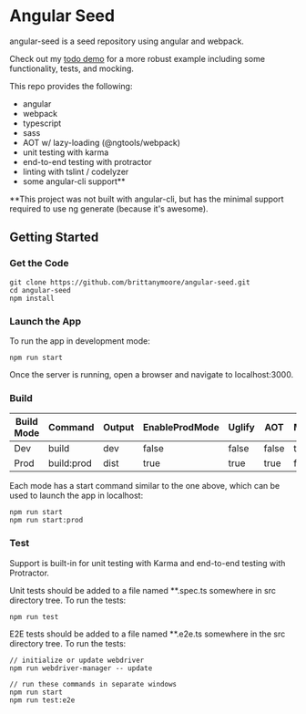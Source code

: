 # Angular Seed

angular-seed is a seed repository using angular and webpack.

Check out my [todo demo](https://github.com/brittanymoore/angular-demo-todo) for a more robust example
including some functionality, tests, and mocking.

This repo provides the following:
* angular
* webpack
* typescript
* sass
* AOT w/ lazy-loading (@ngtools/webpack)
* unit testing with karma
* end-to-end testing with protractor
* linting with tslint / codelyzer
* some angular-cli support**

**This project was not built with angular-cli, but has the minimal support required to use ng generate (because it's awesome).

## Getting Started

### Get the Code

```
git clone https://github.com/brittanymoore/angular-seed.git
cd angular-seed
npm install
```

### Launch the App

To run the app in development mode:

```
npm run start
```

Once the server is running, open a browser and navigate to localhost:3000.

### Build

| Build Mode        | Command        | Output   | EnableProdMode | Uglify | AOT   | Mocks |
| ----------------- | -------------- | -------  | -------------- | ------ | ----- | ----- |
| Dev               | build          | dev      | false          | false  | false | true  |
| Prod              | build:prod     | dist     | true           | true   | true  | false |

Each mode has a start command similar to the one above, which can be used to launch the app in localhost:

```
npm run start
npm run start:prod
```

### Test

Support is built-in for unit testing with Karma and end-to-end testing with Protractor.

Unit tests should be added to a file named **.spec.ts somewhere in src directory tree. To run the tests:

```
npm run test
```

E2E tests should be added to a file named **.e2e.ts somewhere in the src directory tree. To run the tests:

```
// initialize or update webdriver
npm run webdriver-manager -- update

// run these commands in separate windows
npm run start
npm run test:e2e
```
